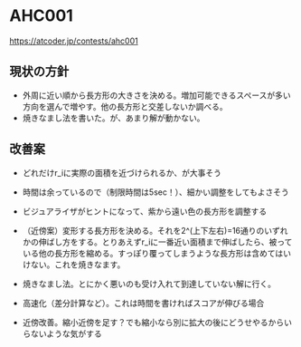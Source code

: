 # AHC001

https://atcoder.jp/contests/ahc001

## 現状の方針

* 外周に近い順から長方形の大きさを決める。増加可能できるスペースが多い方向を選んで増やす。他の長方形と交差しないか調べる。
* 焼きなまし法を書いた。が、あまり解が動かない。

## 改善案

* どれだけr_iに実際の面積を近づけられるか、が大事そう
* 時間は余っているので（制限時間は5sec！）、細かい調整をしてもよさそう
* ビジュアライザがヒントになって、紫から遠い色の長方形を調整する
* （近傍案）変形する長方形を決める。それを2^(上下左右)=16通りのいずれかの伸ばし方をする。とりあえずr_iに一番近い面積まで伸ばしたら、被っている他の長方形を縮める。すっぽり覆ってしまうような長方形は含めてはいけない。これを焼きなます。

* 焼きなまし法。とにかく悪いのも受け入れて到達していない解に行く。
* 高速化（差分計算など）。これは時間を書ければスコアが伸びる場合
* 近傍改善。縮小近傍を足す？でも縮小なら別に拡大の後にどうせやるからいらないような気がする